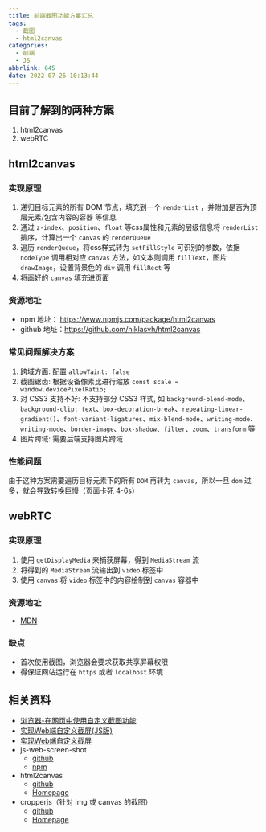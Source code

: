 ```yaml
---
title: 前端截图功能方案汇总
tags:
  - 截图
  - html2canvas
categories:
  - 前端
  - JS
abbrlink: 645
date: 2022-07-26 10:13:44
---
```


## 目前了解到的两种方案

1. html2canvas
2. webRTC

<!-- more -->

## html2canvas

### 实现原理

1. 递归目标元素的所有 DOM 节点，填充到一个 `renderList` ，并附加是否为顶层元素/包含内容的容器 等信息
2. 通过 `z-index`、`position`、`float` 等css属性和元素的层级信息将 `renderList` 排序，计算出一个 `canvas` 的 `renderQueue`
3. 遍历 `renderQueue`，将css样式转为 `setFillStyle` 可识别的参数，依据 `nodeType` 调用相对应 `canvas` 方法，如文本则调用 `fillText`，图片 `drawImage`，设置背景色的 `div` 调用 `fillRect` 等
4. 将画好的 `canvas` 填充进页面

### 资源地址

- npm 地址： https://www.npmjs.com/package/html2canvas
- github 地址：https://github.com/niklasvh/html2canvas

### 常见问题解决方案

1. 跨域方面: 配置 `allowTaint: false` 
2. 截图锯齿: 根据设备像素比进行缩放 `const scale = window.devicePixelRatio;`
3. 对 CSS3 支持不好: 不支持部分 CSS3 样式, 如 `background-blend-mode`、`background-clip: text`、`box-decoration-break`、`repeating-linear-gradient()`、`font-variant-ligatures`、`mix-blend-mode`、`writing-mode`、`writing-mode`、`border-image`、`box-shadow`、`filter`、`zoom`、`transform` 等
4. 图片跨域: 需要后端支持图片跨域

### 性能问题

由于这种方案需要遍历目标元素下的所有 `DOM` 再转为 `canvas`，所以一旦 `dom` 过多，就会导致转换巨慢（页面卡死 4-6s）

## webRTC

### 实现原理

1. 使用 `getDisplayMedia` 来捕获屏幕，得到 `MediaStream` 流
2. 将得到的 `MediaStream` 流输出到 `video` 标签中
3. 使用 `canvas` 将 `video` 标签中的内容绘制到 `canvas` 容器中

### 资源地址

- [MDN](https://developer.mozilla.org/en-US/docs/Web/API/Screen_Capture_API/Using_Screen_Capture)

### 缺点

- 首次使用截图，浏览器会要求获取共享屏幕权限
- 得保证网站运行在 `https` 或者 `localhost` 环境

## 相关资料

- [浏览器-在网页中使用自定义截图功能](https://www.tangyuxian.com/2022/02/09/%E5%89%8D%E7%AB%AF/%E6%B5%8F%E8%A7%88%E5%99%A8/%E6%B5%8F%E8%A7%88%E5%99%A8-%E5%9C%A8%E7%BD%91%E9%A1%B5%E4%B8%AD%E4%BD%BF%E7%94%A8%E8%87%AA%E5%AE%9A%E4%B9%89%E6%88%AA%E5%9B%BE%E5%8A%9F%E8%83%BD/)
- [实现Web端自定义截屏(JS版)](https://juejin.cn/post/6931901091445473293)
- [实现Web端自定义截屏](https://juejin.cn/post/6924368956950052877)
- js-web-screen-shot
  - [github](https://github.com/likaia/js-screen-shot)
  - [npm](https://www.npmjs.com/package/js-web-screen-shot)
- html2canvas
  - [github](https://github.com/niklasvh/html2canvas)
  - [Homepage](https://html2canvas.hertzen.com)
- cropperjs（针对 img 或 canvas 的截图）
  - [github](https://github.com/fengyuanchen/cropperjs)
  - [Homepage](https://fengyuanchen.github.io/cropperjs/)
